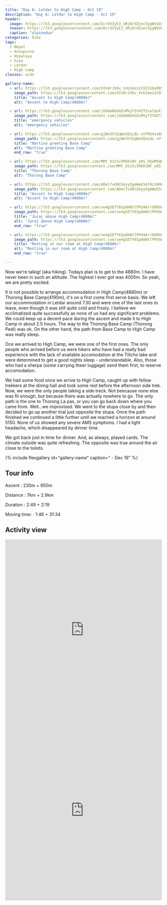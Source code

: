 ```yaml
---
title: "Day 6: Letdar to High Camp - Oct 19"
description: "Day 6: Letdar to High Camp - Oct 19"
header:
  image: https://lh3.googleusercontent.com/DcrdV3yE3_URi8rdZsec5ygWSVUrTMY8AYRmciGjRRtf3YDrGaoE1uVpscWyVhTvDCiwYQoJTAKrIEVk2FrXs2Yh13bL6wNYG1QGmf7OvkvD1RJS_mZsskV6agjtWiavm0FXgQdgPdWZdUT0dcEgLtYPJ6wB29qsWOzHj0kmEtMEHIKFAOuskFoKIIrsTp9DsRFX4fdRIStCU5EWHpLYQvka263Jh0kaMi1dGPIescpmNyyYwYj4kHPRoCtBtesaZDD8kmRpWHsnXxRzvefdVh8fwAg0Dp00eFLaxR8qfOTFoch9JjF8-INF0gLhi0XwQnu0ITqScFe3QSwnuP1LLYg9kKJsLPidmls0J8hTj4KEwBA5-F9XD8TM6sA6NuYreYC7PmIG6fXjQf829UzG9RXTny_oZXrHjv7iYfHGm2oKFN8tYrh8bLdvLJaZ6-E71fQHEUZTV1iIs-v4W1jlcDQP9WXv4znXINE07KTvBs5SSIbv32nT-XHK66P2Sjaee5VnrjFDHG11Xhvewt8hjfvxk6wnS4sLlEXtOTj-Ta6Yp578bNwNaWo93aTrdOxWc7XMVmGMWQqZx0AScUbfM-VvlIFKas9B2zNclPH3m4FIRHuQjj-TDfElazg4HNLscAf4G4TrfZgI46PQs4Gtrq3bk4eehNVzM2r-TwLTD_obyxNFyBywzqHxvpFW9yBGwI_STeYtKZZRIqeM8Prjkjq73woiB_Cu6_ljCMy_BldHobk=w839-h630-no
  teaser: https://lh3.googleusercontent.com/DcrdV3yE3_URi8rdZsec5ygWSVUrTMY8AYRmciGjRRtf3YDrGaoE1uVpscWyVhTvDCiwYQoJTAKrIEVk2FrXs2Yh13bL6wNYG1QGmf7OvkvD1RJS_mZsskV6agjtWiavm0FXgQdgPdWZdUT0dcEgLtYPJ6wB29qsWOzHj0kmEtMEHIKFAOuskFoKIIrsTp9DsRFX4fdRIStCU5EWHpLYQvka263Jh0kaMi1dGPIescpmNyyYwYj4kHPRoCtBtesaZDD8kmRpWHsnXxRzvefdVh8fwAg0Dp00eFLaxR8qfOTFoch9JjF8-INF0gLhi0XwQnu0ITqScFe3QSwnuP1LLYg9kKJsLPidmls0J8hTj4KEwBA5-F9XD8TM6sA6NuYreYC7PmIG6fXjQf829UzG9RXTny_oZXrHjv7iYfHGm2oKFN8tYrh8bLdvLJaZ6-E71fQHEUZTV1iIs-v4W1jlcDQP9WXv4znXINE07KTvBs5SSIbv32nT-XHK66P2Sjaee5VnrjFDHG11Xhvewt8hjfvxk6wnS4sLlEXtOTj-Ta6Yp578bNwNaWo93aTrdOxWc7XMVmGMWQqZx0AScUbfM-VvlIFKas9B2zNclPH3m4FIRHuQjj-TDfElazg4HNLscAf4G4TrfZgI46PQs4Gtrq3bk4eehNVzM2r-TwLTD_obyxNFyBywzqHxvpFW9yBGwI_STeYtKZZRIqeM8Prjkjq73woiB_Cu6_ljCMy_BldHobk=w800-h300-no
  caption: "alpineduo"
categories: hike
tags:
  - Nepal
  - Annapurna
  - Himalaya
  - hike
  - Letdar
  - High Camp 
classes: wide

gallery-name:
  - url: https://lh3.googleusercontent.com/GYn8rJV6v_VnUJmo1zCOI318yRR5jEVKh5gBTAY4U_OzGK3RlSJvakbgjlgsSuKSsXURA5GnYRcN4jfyJJoM1DmfrRbxr0Vn_Xsrvxl2SYVk15FL57d8LSDvA8ceeOpakRu7RdCF9Ot4r4i8aktfotd1AVjeLxHYIWrNfRxAU2plcqgvCjHVhTNAw1kUlOxARZYXPrKb3IOaYtm8d5y6J0qxtLmUvEyj7gT-6IhAyQcj1Jh1AKBPNuconMESDqr2p90vYbATezKwZPnOtYRpv-72oChlS14Hsi3RQ-umVJ7v79pCGz685bGUE3jhBPSbQlXRqyY_7kKeQbKt-rPIDTPsL2xyvaa1luA0php_wAryjPyGEpXomO1MuWfBvgxBqGQPctOVxgVXaa-a18_CFaGSAXgi7iuIThg5qqK32pleXhEHHCmNEtBdCY1NUZ1XeIawAFvJGrx5BsjKEQIBXy6AFvh1AytpNT_yeaIdE2AW1HJ5TW1I9Ak8nYI9O67QZWNU4-a2zE8zjgflEElBOpz6NuaoZLo6N4l3aP0SLCkTI_7e7d5Q8hdHDGMroCPm8Lanibnb087WdbaLbP6ZV7vXi-LyrPTgEB1_KcWKCRicqr4XrMgJx45Mt-7iHvSxkjyOTj6j2mikSvVpP2FgU8a-dVpm8LNeP02OvpjyZxIz8vC0GYTXB9Qz7-5VD1wY4KKQGXZmNa4zi_rx1TsQpve8IMUgXx93JmlHsiINl9mo_Pw=w689-h918-no
    image_path: https://lh3.googleusercontent.com/GYn8rJV6v_VnUJmo1zCOI318yRR5jEVKh5gBTAY4U_OzGK3RlSJvakbgjlgsSuKSsXURA5GnYRcN4jfyJJoM1DmfrRbxr0Vn_Xsrvxl2SYVk15FL57d8LSDvA8ceeOpakRu7RdCF9Ot4r4i8aktfotd1AVjeLxHYIWrNfRxAU2plcqgvCjHVhTNAw1kUlOxARZYXPrKb3IOaYtm8d5y6J0qxtLmUvEyj7gT-6IhAyQcj1Jh1AKBPNuconMESDqr2p90vYbATezKwZPnOtYRpv-72oChlS14Hsi3RQ-umVJ7v79pCGz685bGUE3jhBPSbQlXRqyY_7kKeQbKt-rPIDTPsL2xyvaa1luA0php_wAryjPyGEpXomO1MuWfBvgxBqGQPctOVxgVXaa-a18_CFaGSAXgi7iuIThg5qqK32pleXhEHHCmNEtBdCY1NUZ1XeIawAFvJGrx5BsjKEQIBXy6AFvh1AytpNT_yeaIdE2AW1HJ5TW1I9Ak8nYI9O67QZWNU4-a2zE8zjgflEElBOpz6NuaoZLo6N4l3aP0SLCkTI_7e7d5Q8hdHDGMroCPm8Lanibnb087WdbaLbP6ZV7vXi-LyrPTgEB1_KcWKCRicqr4XrMgJx45Mt-7iHvSxkjyOTj6j2mikSvVpP2FgU8a-dVpm8LNeP02OvpjyZxIz8vC0GYTXB9Qz7-5VD1wY4KKQGXZmNa4zi_rx1TsQpve8IMUgXx93JmlHsiINl9mo_Pw=w300-h400-no
    title: "Ascent to High Camp(4880m)"
    alt: "Ascent to High Camp(4880m)"

  - url: https://lh3.googleusercontent.com/jG68mNGkkExMVyT3tH2T3celbuF2B1D_yWfqnA9NTgcCQpBkUsBSd4CzC5HFDuIRilVPVSFB7g7ZGMlXXS-45tjba3JKvj44BGqpT0tDvqsq5cQLH8x2YZ8OCyTUYZvDX5RnrJYoIQZWyV0rnZYRRCEHgpDowKvp7FtOwtx4-phiGxAuU279IpsVq6NKiYlAk22AS9QyMJow1zY60nFxakgpL7UhyplLVSoXvlHtL7cRuoZHCt89uuKFdplTOb4Hdx_eaM8efCGgt6fPjeKK7oogbpWdJ0BjgJKtx1rz3E4xQXE-GF3Cc_pONJLH98j8HY4kmhHzSURRoyTB9TW8_zITmhHh1-U7XVAVMafS4cwjuhSvy8Entw1gzIkwQ4oncO4Mnke4TT4A94dmdTVmF8u7A5G-5EhNTJBJWA1pGZQfUr9fM5TEWPWGcx3Ks8zNVxJ4kVSg6GyY5aHegZSvaSBPCOy8iSZw_6qu3ZOrSBYC83BXEMrsQ7tza6yxikUxqDISH0T4y7tgA3HG8TFKDM3IbNbIrQIupnGBwYwwOt1Mbm4CHCSytEdqxr_CHd7hVWtr6a-XpwXRa6awzY2FXdeMf4JzSPqbO_MLXDuZn03rCIij09gXn5dHX0JwY05KlOxyom2fxYF426ZJBGM1CbIjfXiV8s_FRq4T7q3dfsi_GXSqsUdiolqkujm0v-bZ9k0tD6IhYGHbMm1fiZK9BMBQGIts4KRKpbfIBeBB65mLS2A=w649-h866-no
    image_path: https://lh3.googleusercontent.com/jG68mNGkkExMVyT3tH2T3celbuF2B1D_yWfqnA9NTgcCQpBkUsBSd4CzC5HFDuIRilVPVSFB7g7ZGMlXXS-45tjba3JKvj44BGqpT0tDvqsq5cQLH8x2YZ8OCyTUYZvDX5RnrJYoIQZWyV0rnZYRRCEHgpDowKvp7FtOwtx4-phiGxAuU279IpsVq6NKiYlAk22AS9QyMJow1zY60nFxakgpL7UhyplLVSoXvlHtL7cRuoZHCt89uuKFdplTOb4Hdx_eaM8efCGgt6fPjeKK7oogbpWdJ0BjgJKtx1rz3E4xQXE-GF3Cc_pONJLH98j8HY4kmhHzSURRoyTB9TW8_zITmhHh1-U7XVAVMafS4cwjuhSvy8Entw1gzIkwQ4oncO4Mnke4TT4A94dmdTVmF8u7A5G-5EhNTJBJWA1pGZQfUr9fM5TEWPWGcx3Ks8zNVxJ4kVSg6GyY5aHegZSvaSBPCOy8iSZw_6qu3ZOrSBYC83BXEMrsQ7tza6yxikUxqDISH0T4y7tgA3HG8TFKDM3IbNbIrQIupnGBwYwwOt1Mbm4CHCSytEdqxr_CHd7hVWtr6a-XpwXRa6awzY2FXdeMf4JzSPqbO_MLXDuZn03rCIij09gXn5dHX0JwY05KlOxyom2fxYF426ZJBGM1CbIjfXiV8s_FRq4T7q3dfsi_GXSqsUdiolqkujm0v-bZ9k0tD6IhYGHbMm1fiZK9BMBQGIts4KRKpbfIBeBB65mLS2A=w300-h400-no
    title: "emergency vehicles"
    alt: "emergency vehicles"

  - url: https://lh3.googleusercontent.com/gjWe3hlEqWoSQxL8L-xVfRU4zo6V4KKDZRVxpGhM44NWLvb3HHSMu3uSRNecAi2iLTt7-ZWRzxYx-2vmHf4KpCmtG4o3gA2z_wlTra2LCCQ4bTG6MmOh5m25rrzZAwqu9eaoD5v_kw1zIaKI8N3us2F4Oqw_mx_2RqOQU6C3S4AWLzS0pKafRvg3TBniPjV2WBxaVRm1nuHcURLu8VLnNCl5hoLtpqMZui79R7qBZudJAZBD7ypnkc-Aln7_esfN-nNZzmLe0WYQJCv2E6_7duGS0aYHbCXWtIZdEevQkhvlwzt2nVLz9RvJjQ-GQwJ78frBC_M1x9tHl5GsZJ8TrXmdB-RhkRcRyCFEAcfMZeRhXSFQM52X2mfgDqfAeWjm0ZQvOc0NZdZhz1yYDg06ufveVlQk0qYy7_SZNzOX2dMnLvBlMtKfd3SXjgaD5i2Hr2lbtPQELDx5eJXEJkrKKBhaMKcTn8rpd4USCQFYQHv_shb_8d3KS1GkbNBBQMMxf7T_p5D0lH9t96IaTcMmbeI866yZEChOqmMRFjfsEyyPzVAnCzO4q2vQhkBaeIy_DWS0B6jZVs0wWX-uIN0v5r7rLzR_nHLgckv3NseFjtbs8v8f76JHG6dlgMryGMIzaCSnwtmBphtIrWvSFxo_J7ZOA1AiMrDYGFLugJ9gX5-P-YEZQnQF2UISgKXG8GugNXpt_HyO6tIMlD2pA5PNwG_Kb7vss8Vv786bi9jTTQ9O420=w649-h866-no
    image_path: https://lh3.googleusercontent.com/gjWe3hlEqWoSQxL8L-xVfRU4zo6V4KKDZRVxpGhM44NWLvb3HHSMu3uSRNecAi2iLTt7-ZWRzxYx-2vmHf4KpCmtG4o3gA2z_wlTra2LCCQ4bTG6MmOh5m25rrzZAwqu9eaoD5v_kw1zIaKI8N3us2F4Oqw_mx_2RqOQU6C3S4AWLzS0pKafRvg3TBniPjV2WBxaVRm1nuHcURLu8VLnNCl5hoLtpqMZui79R7qBZudJAZBD7ypnkc-Aln7_esfN-nNZzmLe0WYQJCv2E6_7duGS0aYHbCXWtIZdEevQkhvlwzt2nVLz9RvJjQ-GQwJ78frBC_M1x9tHl5GsZJ8TrXmdB-RhkRcRyCFEAcfMZeRhXSFQM52X2mfgDqfAeWjm0ZQvOc0NZdZhz1yYDg06ufveVlQk0qYy7_SZNzOX2dMnLvBlMtKfd3SXjgaD5i2Hr2lbtPQELDx5eJXEJkrKKBhaMKcTn8rpd4USCQFYQHv_shb_8d3KS1GkbNBBQMMxf7T_p5D0lH9t96IaTcMmbeI866yZEChOqmMRFjfsEyyPzVAnCzO4q2vQhkBaeIy_DWS0B6jZVs0wWX-uIN0v5r7rLzR_nHLgckv3NseFjtbs8v8f76JHG6dlgMryGMIzaCSnwtmBphtIrWvSFxo_J7ZOA1AiMrDYGFLugJ9gX5-P-YEZQnQF2UISgKXG8GugNXpt_HyO6tIMlD2pA5PNwG_Kb7vss8Vv786bi9jTTQ9O420=w300-h400-no
    title: "Martina greeting Base Camp"
    alt: "Martina greeting Base Camp"
    end_row: "true"

  - url: https://lh3.googleusercontent.com/MMt_O3z5cVREKsNF_o0S_H5eM5QM-7uS6_OEvw0wNI7s19Pqo5O9DhYyWB6KO_cRxbMtz3ucO1tsb4Jto8-Iq_3sSmiWIYwhz4kHDa9g6ggWsoGSn2yWpiREqD7X-jjk-ALvWF6GRxohVmAQynq1wtStoTHmKS9wESZZ18db8EeGnbhWXBKiJMiUIjh1-6f-eh6GT1ud9_AyQR6PzS7u0_JMOCwoP4gHJswm61mdQjr4J_KgSngrqmIw1NdFvW-m13ELqEz2aiyTSzqn3Ah9BRVvMW5VyEJbK5vN1PBXBJLasgjommPxAnRUS_h88DVEhkc6B4O8SzMWpPHxZd9_lRiXbfA0cnCPmBbNxEWncclForpndpvUbwzCsQJRZQ2mQUnLSc8my8tY1agn6xw6TLV4gXlRE9IkriebwfOoEJERtRSjTpG_mVSl54RWqLAj-0Yw-0bfuqJquLR6B5B0mbBJ01vJmDjy4xcsqKMpvKpfQpy56aWTg0wqAzseJtyXo6ODKkBe_sSNCUGcQTupNQWUTetjw4Z4x28opkxwM_0EAFZh2lwx5yA7WtpxPf4nxiBJClVojLWdIDJzRO9lZc4_BymuY4cby9xv3nqbX8bXOic9IkOFt6AHchXVc8sRTdt5kQ3_nFsfsrBI7ymq4hAo-QpvmwJFBDdZGD-7pBnAUfzUUIE0KLAbMoieOK1urgrwZNh288QOLHDBBtwXoYyOjldX3lZq-GfUR-jE_WTWClo=w649-h487-no
    image_path: https://lh3.googleusercontent.com/MMt_O3z5cVREKsNF_o0S_H5eM5QM-7uS6_OEvw0wNI7s19Pqo5O9DhYyWB6KO_cRxbMtz3ucO1tsb4Jto8-Iq_3sSmiWIYwhz4kHDa9g6ggWsoGSn2yWpiREqD7X-jjk-ALvWF6GRxohVmAQynq1wtStoTHmKS9wESZZ18db8EeGnbhWXBKiJMiUIjh1-6f-eh6GT1ud9_AyQR6PzS7u0_JMOCwoP4gHJswm61mdQjr4J_KgSngrqmIw1NdFvW-m13ELqEz2aiyTSzqn3Ah9BRVvMW5VyEJbK5vN1PBXBJLasgjommPxAnRUS_h88DVEhkc6B4O8SzMWpPHxZd9_lRiXbfA0cnCPmBbNxEWncclForpndpvUbwzCsQJRZQ2mQUnLSc8my8tY1agn6xw6TLV4gXlRE9IkriebwfOoEJERtRSjTpG_mVSl54RWqLAj-0Yw-0bfuqJquLR6B5B0mbBJ01vJmDjy4xcsqKMpvKpfQpy56aWTg0wqAzseJtyXo6ODKkBe_sSNCUGcQTupNQWUTetjw4Z4x28opkxwM_0EAFZh2lwx5yA7WtpxPf4nxiBJClVojLWdIDJzRO9lZc4_BymuY4cby9xv3nqbX8bXOic9IkOFt6AHchXVc8sRTdt5kQ3_nFsfsrBI7ymq4hAo-QpvmwJFBDdZGD-7pBnAUfzUUIE0KLAbMoieOK1urgrwZNh288QOLHDBBtwXoYyOjldX3lZq-GfUR-jE_WTWClo=w300-h400-no
    title: "Thorong Base Camp"
    alt: "Thorong Base Camp"

  - url: https://lh3.googleusercontent.com/ADml7vGRCGkyyXgmWeE54f6LVAMA0rePqGcGmds_Zxe6LJJmtjl75mN3_As3bSmG9ril_yONbi0mkflIE79i0ny5bY9ZNTh1ZF_naOmtmCqpT8LlkDLI8S1RVUBc04mZ_1QAeLxyQopnGpKs3WbuYlyhWY_OgO0viClmhuToUXrcNrzpJ5qKdQvta3B7iojExS3oq-yAaDGJuKkwUoVAHgmEZCRBpzF8i31y-wFQ55yXMnkECDzv66CdYX1X7a3-q8l0cy0ei8nlLhulvWsQgjvo4lhH1ODalUjUF63gyTtZZThXy-mugzMmTDHSTIGBseiTJuqqj0NAjzyUeRV9su-rpHzr-LdfZmR5SEpbjBtjyJQ-WbctB5SdSpOXusP11KmEb1eaNv7zLP-lT_7HWTOHkb3dY-mQVLNVH3SQHmxdLw9RZ3hAuB2ksin-NZkekoeOxEH2ilQEARZGeAb20MoBsyj_zgb_N-xEgc282pbr4RQkZorBbyAGHq7NFqM5yWvm2xd1ktF2yDEgQrzeGZOSaLlGQbv-pMgjmKrQpXp0M3D1K5ufKfb8MOWZz1DtRW5TYtXi-SD-xzBkdJfk2orGCyhWBgxEsdhjZ7J9vGw9ruOwunRrfyan4MZIZFxIz3AKWJkJFZSB6kh-HY3zrJe68YrzbyVBvsh3rALNDn6PLC6nFqjR3oJgGek3bnkeKPDBy8TR1QjUo435kTGn2UqSjqjs5FCGrdiTWFsHQyBaIP4=w649-h866-no
    image_path: https://lh3.googleusercontent.com/ADml7vGRCGkyyXgmWeE54f6LVAMA0rePqGcGmds_Zxe6LJJmtjl75mN3_As3bSmG9ril_yONbi0mkflIE79i0ny5bY9ZNTh1ZF_naOmtmCqpT8LlkDLI8S1RVUBc04mZ_1QAeLxyQopnGpKs3WbuYlyhWY_OgO0viClmhuToUXrcNrzpJ5qKdQvta3B7iojExS3oq-yAaDGJuKkwUoVAHgmEZCRBpzF8i31y-wFQ55yXMnkECDzv66CdYX1X7a3-q8l0cy0ei8nlLhulvWsQgjvo4lhH1ODalUjUF63gyTtZZThXy-mugzMmTDHSTIGBseiTJuqqj0NAjzyUeRV9su-rpHzr-LdfZmR5SEpbjBtjyJQ-WbctB5SdSpOXusP11KmEb1eaNv7zLP-lT_7HWTOHkb3dY-mQVLNVH3SQHmxdLw9RZ3hAuB2ksin-NZkekoeOxEH2ilQEARZGeAb20MoBsyj_zgb_N-xEgc282pbr4RQkZorBbyAGHq7NFqM5yWvm2xd1ktF2yDEgQrzeGZOSaLlGQbv-pMgjmKrQpXp0M3D1K5ufKfb8MOWZz1DtRW5TYtXi-SD-xzBkdJfk2orGCyhWBgxEsdhjZ7J9vGw9ruOwunRrfyan4MZIZFxIz3AKWJkJFZSB6kh-HY3zrJe68YrzbyVBvsh3rALNDn6PLC6nFqjR3oJgGek3bnkeKPDBy8TR1QjUo435kTGn2UqSjqjs5FCGrdiTWFsHQyBaIP4=w300-h400-no
    title: "Ascent to High Camp(4880m)"
    alt: "Ascent to High Camp(4880m)"

  - url: https://lh3.googleusercontent.com/xe4gSETY6Sp8mNtlPPd4ArrD00UAkphKaaWP8A57d9JqymFUgM1PAmEKwlIxo1OzLkasr7jET3jVVABRgTx3uiWk2E-pyagrQpzPoBIQWwES_nJ0gIOm_BhUOanv65LVcFf8yU3lBt9FMKoRtm_1orCpk-wlcaUiS02Im-HsnKomTHQMdoKn2g3NJhSJsm_tYd5fyAG38eFkgHH7L3p3P7AMuGzXMTQE_o6bLCvAJpAHsW4x2uIuqA0Yw5JD8o3Ubca6P8A6C3o0iomtq00mQ12JqxKi8cYE1s12sanFg59thiGg2QhVvV8I7rGjnasZcwhK045JBfYfcJYfB84dS_IQghlhNueJS7YzH5-kcKwNLfNr5Hwc4RRi8oVPJnTRlve29xvt52mVzYFPSoOTXASJsStnx0Cw2zfHLtmPtUL0uHG1iTDxRS2EZkVBPzjSsWV7WWWK0mnr8k7uJrnpICITqPfcAPWj5BWMat_f0xnMWF2j7I0Z2NuFusJK5VIcR84NxL658ZjyhEhEzP_GMrRP0BPv9hbN0p_1tTd8y-DigD4hUw0lBC9p6nqR0lG1SbSJJfVB_SV-emTGHPpMKLqG-dU-tOI1abJpr01ZK-xqHey1hkcue55-Z-3ODOCDgHL--peSMivkdbYGpJ72EDSD23eam2-v6q2VA-TVzYumpnUyWihlYuZQybOOygsjB6fqRr1xQbByhT-5SNLxNJIjAN5Fazsmw893vzuq7io0nAE=w649-h487-no
    image_path: https://lh3.googleusercontent.com/xe4gSETY6Sp8mNtlPPd4ArrD00UAkphKaaWP8A57d9JqymFUgM1PAmEKwlIxo1OzLkasr7jET3jVVABRgTx3uiWk2E-pyagrQpzPoBIQWwES_nJ0gIOm_BhUOanv65LVcFf8yU3lBt9FMKoRtm_1orCpk-wlcaUiS02Im-HsnKomTHQMdoKn2g3NJhSJsm_tYd5fyAG38eFkgHH7L3p3P7AMuGzXMTQE_o6bLCvAJpAHsW4x2uIuqA0Yw5JD8o3Ubca6P8A6C3o0iomtq00mQ12JqxKi8cYE1s12sanFg59thiGg2QhVvV8I7rGjnasZcwhK045JBfYfcJYfB84dS_IQghlhNueJS7YzH5-kcKwNLfNr5Hwc4RRi8oVPJnTRlve29xvt52mVzYFPSoOTXASJsStnx0Cw2zfHLtmPtUL0uHG1iTDxRS2EZkVBPzjSsWV7WWWK0mnr8k7uJrnpICITqPfcAPWj5BWMat_f0xnMWF2j7I0Z2NuFusJK5VIcR84NxL658ZjyhEhEzP_GMrRP0BPv9hbN0p_1tTd8y-DigD4hUw0lBC9p6nqR0lG1SbSJJfVB_SV-emTGHPpMKLqG-dU-tOI1abJpr01ZK-xqHey1hkcue55-Z-3ODOCDgHL--peSMivkdbYGpJ72EDSD23eam2-v6q2VA-TVzYumpnUyWihlYuZQybOOygsjB6fqRr1xQbByhT-5SNLxNJIjAN5Fazsmw893vzuq7io0nAE=w300-h400-no
    title: "Juraj above High Camp(4880m)"
    alt: "Juraj above High Camp(4880m)"
    end_row: "true"

  - url: https://lh3.googleusercontent.com/xe4gSETY6Sp8mNtlPPd4ArrD00UAkphKaaWP8A57d9JqymFUgM1PAmEKwlIxo1OzLkasr7jET3jVVABRgTx3uiWk2E-pyagrQpzPoBIQWwES_nJ0gIOm_BhUOanv65LVcFf8yU3lBt9FMKoRtm_1orCpk-wlcaUiS02Im-HsnKomTHQMdoKn2g3NJhSJsm_tYd5fyAG38eFkgHH7L3p3P7AMuGzXMTQE_o6bLCvAJpAHsW4x2uIuqA0Yw5JD8o3Ubca6P8A6C3o0iomtq00mQ12JqxKi8cYE1s12sanFg59thiGg2QhVvV8I7rGjnasZcwhK045JBfYfcJYfB84dS_IQghlhNueJS7YzH5-kcKwNLfNr5Hwc4RRi8oVPJnTRlve29xvt52mVzYFPSoOTXASJsStnx0Cw2zfHLtmPtUL0uHG1iTDxRS2EZkVBPzjSsWV7WWWK0mnr8k7uJrnpICITqPfcAPWj5BWMat_f0xnMWF2j7I0Z2NuFusJK5VIcR84NxL658ZjyhEhEzP_GMrRP0BPv9hbN0p_1tTd8y-DigD4hUw0lBC9p6nqR0lG1SbSJJfVB_SV-emTGHPpMKLqG-dU-tOI1abJpr01ZK-xqHey1hkcue55-Z-3ODOCDgHL--peSMivkdbYGpJ72EDSD23eam2-v6q2VA-TVzYumpnUyWihlYuZQybOOygsjB6fqRr1xQbByhT-5SNLxNJIjAN5Fazsmw893vzuq7io0nAE=w649-h487-no
    image_path: https://lh3.googleusercontent.com/xe4gSETY6Sp8mNtlPPd4ArrD00UAkphKaaWP8A57d9JqymFUgM1PAmEKwlIxo1OzLkasr7jET3jVVABRgTx3uiWk2E-pyagrQpzPoBIQWwES_nJ0gIOm_BhUOanv65LVcFf8yU3lBt9FMKoRtm_1orCpk-wlcaUiS02Im-HsnKomTHQMdoKn2g3NJhSJsm_tYd5fyAG38eFkgHH7L3p3P7AMuGzXMTQE_o6bLCvAJpAHsW4x2uIuqA0Yw5JD8o3Ubca6P8A6C3o0iomtq00mQ12JqxKi8cYE1s12sanFg59thiGg2QhVvV8I7rGjnasZcwhK045JBfYfcJYfB84dS_IQghlhNueJS7YzH5-kcKwNLfNr5Hwc4RRi8oVPJnTRlve29xvt52mVzYFPSoOTXASJsStnx0Cw2zfHLtmPtUL0uHG1iTDxRS2EZkVBPzjSsWV7WWWK0mnr8k7uJrnpICITqPfcAPWj5BWMat_f0xnMWF2j7I0Z2NuFusJK5VIcR84NxL658ZjyhEhEzP_GMrRP0BPv9hbN0p_1tTd8y-DigD4hUw0lBC9p6nqR0lG1SbSJJfVB_SV-emTGHPpMKLqG-dU-tOI1abJpr01ZK-xqHey1hkcue55-Z-3ODOCDgHL--peSMivkdbYGpJ72EDSD23eam2-v6q2VA-TVzYumpnUyWihlYuZQybOOygsjB6fqRr1xQbByhT-5SNLxNJIjAN5Fazsmw893vzuq7io0nAE=w300-h400-no
    title: "Resting in our room at High Camp(4880m)"
    alt: "Resting in our room at High Camp(4880m)"
    end_row: "true"

---
```

Now we're talkig! (aka hiking). Todays plan is to get to the 4880m. I have never been in such an altitude. The highest I ever got was 4005m. So yeah, we are pretty excited. 

It is not possible to arrange accommodation in High Camp(4880m) or Thorong Base Camp(4190m), it's on a first come first serve basis. We left our accommodation in Letdar around 7.30 and were one of the last ones to leave, even though it was still quite cold and frosty. I believe we acclimatized quite successfully as none of us had any significant problems. We could keep up a decent pace during the ascent and made it to High Camp in about 2.5 hours. The way to the Thorong Base Camp (Thorong Pedi) was ok. On the other hand, the path from Base Camp to High Camp was really steep. 

Oce we arrived to High Camp, we were one of the first ones. The only people who arrived before us were hikers who have had a really bad experience with the lack of available accomodation at the Tilicho lake and were determined to get a good nights sleep - understandable. Also, those who had a sherpa (some carrying theer luggage) send them first, to reserve accomodation. 

We had some food once we arrive to High Camp, caught up with fellow trekkers at the dining hall and took some rest before the afternoon side trek. Now, we were the only people taking a side treck. Not beecause none else was fit enough, but because there was actually nowhere to go. The only path is the one to Thorong La pas, or you can go back down where you came from. Well...we improvised. We went to the stupa close by and then decided to go up another trial just opposite the stupa. Once the path finished we continued a little further until we reached a horizon at around 5150. None of us showed any severe AMS symptoms. I had a light headache, which disappeared by dinner time. 

We got back just in time for dinner. And, as always, played cards. The climate outside was quite refreshing. The opposite was true around the air close to the toilets. 

{% include flexgallery id="gallery-name" caption=" - Dec 19" %}

## Tour info

Ascent
: 230m + 650m

Distance
: 7km + 2.9km

Duration
: 2:49 + 2:19

Moving time:
: 1:46 + 31:34

## Activity view
<iframe src="https://www.komoot.com/tour/105571498/embed?profile=1" width="100%" height="580" frameborder="0" scrolling="no"></iframe>

<iframe src="https://www.komoot.com/tour/105572838/embed?profile=1" width="100%" height="580" frameborder="0" scrolling="no"></iframe>
